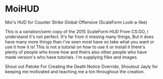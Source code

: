 # MoiHUD
Moi's HUD for Counter Strike Global Offensive (ScaleForm Look-a-like)


This is a variation/semi copy of the 2015 ScaleForm HUD From CS:GO, I understand it's not perfect. It's far from it missing many things, But it does have many more things than i've seen most have so take what you want or use it how it is! This is not a tutorial on how to use it or install it there's plenty of people who know how and theirs also other people who have made version's who have tutorials. I'm supplying files and images.

Shout out Patoke For Creating the Death Notice Override, Shoutout Jayly for keeping me motivated and teaching me a ton throughout the creation.
